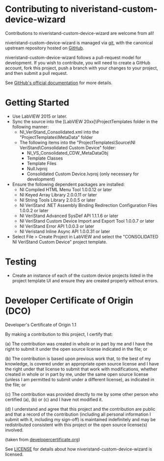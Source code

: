 # Contributing to niveristand-custom-device-wizard

Contributions to niveristand-custom-device-wizard are welcome from all!

niveristand-custom-device-wizard is managed via [git](https://git-scm.com), with the canonical upstream
repository hosted on [GitHub](https://github.com/ni/niveristand-custom-device-wizard/).

niveristand-custom-device-wizard follows a pull-request model for development.  If you wish to
contribute, you will need to create a GitHub account, fork this project, push a
branch with your changes to your project, and then submit a pull request.

See [GitHub's official documentation](https://help.github.com/articles/using-pull-requests/) for more details.

# Getting Started

- Use LabVIEW 2015 or later.
- Sync the source into the [LabVIEW 20xx]\ProjectTemplates folder in the following manner:
	- NI_VeriStand_Consolidated.xml into the "ProjectTemplates\MetaData" folder
	- The following items into the "ProjectTemplates\Source\NI VeriStand\Consolidated Custom Device" folder:
		- NI_VS_Consolidated_CDW_MetaDataObj
		- Template Classes
		- Template Files
		- Null.lvproj
		- Consolidated Custom Device.lvproj (only necessary for development)
- Ensure the following dependent packages are installed:
	- NI Compiled HTML Menu Tool 1.0.0.12 or later
	- NI Keyed Array Library 2.0.0.11 or later
	- NI String Tools Library 2.0.0.5 or later
	- NI VeriStand .NET Assembly Binding Redirection Configuration Files 1.0.0.2 or later
	- NI VeriStand Advanced SysDef API 1.1.1.6 or later
	- NI VeriStand Custom Device Import and Export Tool 1.0.0.7 or later
	- NI VeriStand Error API 1.0.0.3 or later
	- NI Veristand Inline Async API 1.0.0.31 or later
- Select File > Create Project in LabVIEW and select the "CONSOLIDATED NI VeriStand Custom Device" project template.


# Testing

- Create an instance of each of the custom device projects listed in the project template UI and ensure they are created properly without errors.

# Developer Certificate of Origin (DCO)

   Developer's Certificate of Origin 1.1

   By making a contribution to this project, I certify that:

   (a) The contribution was created in whole or in part by me and I
       have the right to submit it under the open source license
       indicated in the file; or

   (b) The contribution is based upon previous work that, to the best
       of my knowledge, is covered under an appropriate open source
       license and I have the right under that license to submit that
       work with modifications, whether created in whole or in part
       by me, under the same open source license (unless I am
       permitted to submit under a different license), as indicated
       in the file; or

   (c) The contribution was provided directly to me by some other
       person who certified (a), (b) or (c) and I have not modified
       it.

   (d) I understand and agree that this project and the contribution
       are public and that a record of the contribution (including all
       personal information I submit with it, including my sign-off) is
       maintained indefinitely and may be redistributed consistent with
       this project or the open source license(s) involved.

(taken from [developercertificate.org](https://developercertificate.org/))

See [LICENSE](https://github.com/ni/niveristand-custom-device-wizard/blob/master/LICENSE)
for details about how niveristand-custom-device-wizard is licensed.
